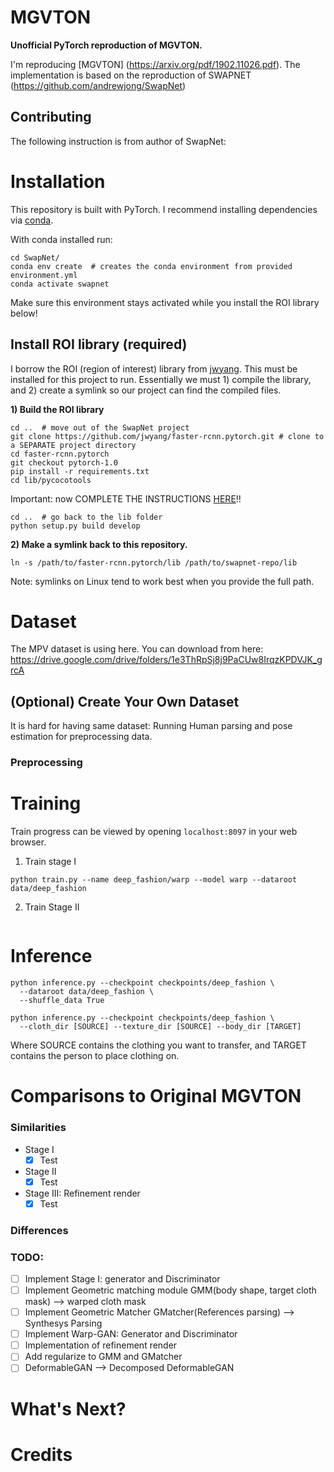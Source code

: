 # MGVTON
**Unofficial PyTorch reproduction of MGVTON.**


I'm reproducing [MGVTON] (https://arxiv.org/pdf/1902.11026.pdf). The implementation is based on the reproduction of SWAPNET (https://github.com/andrewjong/SwapNet)

## Contributing

The following instruction is from author of SwapNet:

# Installation

This repository is built with PyTorch. I recommend installing dependencies via [conda](https://docs.conda.io/en/latest/).

With conda installed run:
```
cd SwapNet/
conda env create  # creates the conda environment from provided environment.yml
conda activate swapnet
```
Make sure this environment stays activated while you install the ROI library below!

## Install ROI library (required)
I borrow the ROI (region of interest) library from [jwyang](https://github.com/jwyang/faster-rcnn.pytorch/tree/pytorch-1.0). This must be installed for this project to run. Essentially we must 1) compile the library, and 2) create a symlink so our project can find the compiled files.

**1) Build the ROI library**
```
cd ..  # move out of the SwapNet project
git clone https://github.com/jwyang/faster-rcnn.pytorch.git # clone to a SEPARATE project directory
cd faster-rcnn.pytorch
git checkout pytorch-1.0
pip install -r requirements.txt
cd lib/pycocotools
```
Important: now COMPLETE THE INSTRUCTIONS [HERE](https://github.com/jwyang/faster-rcnn.pytorch/issues/402#issuecomment-448485129)!!
```
cd ..  # go back to the lib folder
python setup.py build develop
```
**2) Make a symlink back to this repository.**
```
ln -s /path/to/faster-rcnn.pytorch/lib /path/to/swapnet-repo/lib
```
Note: symlinks on Linux tend to work best when you provide the full path.

# Dataset
The MPV dataset is using here. You can download from here: https://drive.google.com/drive/folders/1e3ThRpSj8j9PaCUw8IrqzKPDVJK_grcA



## (Optional) Create Your Own Dataset
It is hard for having same dataset: Running Human parsing and pose estimation for preprocessing data.

### Preprocessing


# Training

Train progress can be viewed by opening `localhost:8097` in your web browser.

1) Train stage I
```
python train.py --name deep_fashion/warp --model warp --dataroot data/deep_fashion
```


2) Train Stage II
```

```


# Inference

```
python inference.py --checkpoint checkpoints/deep_fashion \
  --dataroot data/deep_fashion \
  --shuffle_data True
```



```
python inference.py --checkpoint checkpoints/deep_fashion \
  --cloth_dir [SOURCE] --texture_dir [SOURCE] --body_dir [TARGET]
```
Where SOURCE contains the clothing you want to transfer, and TARGET contains the person to place clothing on.

# Comparisons to Original MGVTON
### Similarities
- Stage I
  - [x] Test
- Stage II
  - [x] Test
- Stage III: Refinement render
  - [x] Test

### Differences


### TODO:
- [ ] Implement Stage I: generator and Discriminator
- [ ] Implement Geometric matching module GMM(body shape, target cloth mask) --> warped cloth mask
- [ ] Implement Geometric Matcher GMatcher(References parsing) --> Synthesys Parsing
- [ ] Implement Warp-GAN: Generator and Discriminator
- [ ] Implementation of refinement render
- [ ] Add regularize to GMM and GMatcher
- [ ] DeformableGAN --> Decomposed DeformableGAN

# What's Next?


# Credits


